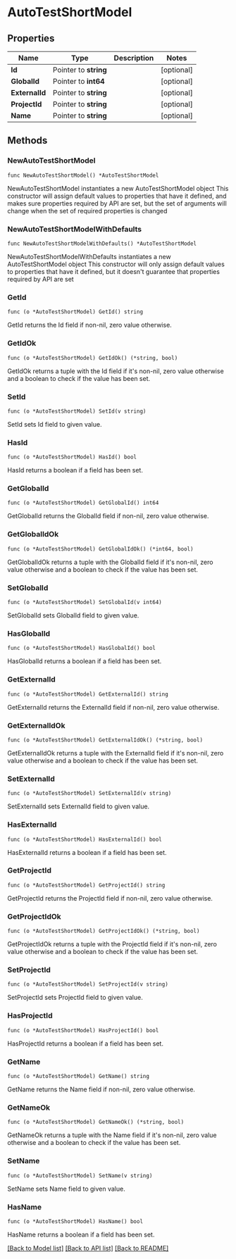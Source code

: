 # AutoTestShortModel

## Properties

Name | Type | Description | Notes
------------ | ------------- | ------------- | -------------
**Id** | Pointer to **string** |  | [optional] 
**GlobalId** | Pointer to **int64** |  | [optional] 
**ExternalId** | Pointer to **string** |  | [optional] 
**ProjectId** | Pointer to **string** |  | [optional] 
**Name** | Pointer to **string** |  | [optional] 

## Methods

### NewAutoTestShortModel

`func NewAutoTestShortModel() *AutoTestShortModel`

NewAutoTestShortModel instantiates a new AutoTestShortModel object
This constructor will assign default values to properties that have it defined,
and makes sure properties required by API are set, but the set of arguments
will change when the set of required properties is changed

### NewAutoTestShortModelWithDefaults

`func NewAutoTestShortModelWithDefaults() *AutoTestShortModel`

NewAutoTestShortModelWithDefaults instantiates a new AutoTestShortModel object
This constructor will only assign default values to properties that have it defined,
but it doesn't guarantee that properties required by API are set

### GetId

`func (o *AutoTestShortModel) GetId() string`

GetId returns the Id field if non-nil, zero value otherwise.

### GetIdOk

`func (o *AutoTestShortModel) GetIdOk() (*string, bool)`

GetIdOk returns a tuple with the Id field if it's non-nil, zero value otherwise
and a boolean to check if the value has been set.

### SetId

`func (o *AutoTestShortModel) SetId(v string)`

SetId sets Id field to given value.

### HasId

`func (o *AutoTestShortModel) HasId() bool`

HasId returns a boolean if a field has been set.

### GetGlobalId

`func (o *AutoTestShortModel) GetGlobalId() int64`

GetGlobalId returns the GlobalId field if non-nil, zero value otherwise.

### GetGlobalIdOk

`func (o *AutoTestShortModel) GetGlobalIdOk() (*int64, bool)`

GetGlobalIdOk returns a tuple with the GlobalId field if it's non-nil, zero value otherwise
and a boolean to check if the value has been set.

### SetGlobalId

`func (o *AutoTestShortModel) SetGlobalId(v int64)`

SetGlobalId sets GlobalId field to given value.

### HasGlobalId

`func (o *AutoTestShortModel) HasGlobalId() bool`

HasGlobalId returns a boolean if a field has been set.

### GetExternalId

`func (o *AutoTestShortModel) GetExternalId() string`

GetExternalId returns the ExternalId field if non-nil, zero value otherwise.

### GetExternalIdOk

`func (o *AutoTestShortModel) GetExternalIdOk() (*string, bool)`

GetExternalIdOk returns a tuple with the ExternalId field if it's non-nil, zero value otherwise
and a boolean to check if the value has been set.

### SetExternalId

`func (o *AutoTestShortModel) SetExternalId(v string)`

SetExternalId sets ExternalId field to given value.

### HasExternalId

`func (o *AutoTestShortModel) HasExternalId() bool`

HasExternalId returns a boolean if a field has been set.

### GetProjectId

`func (o *AutoTestShortModel) GetProjectId() string`

GetProjectId returns the ProjectId field if non-nil, zero value otherwise.

### GetProjectIdOk

`func (o *AutoTestShortModel) GetProjectIdOk() (*string, bool)`

GetProjectIdOk returns a tuple with the ProjectId field if it's non-nil, zero value otherwise
and a boolean to check if the value has been set.

### SetProjectId

`func (o *AutoTestShortModel) SetProjectId(v string)`

SetProjectId sets ProjectId field to given value.

### HasProjectId

`func (o *AutoTestShortModel) HasProjectId() bool`

HasProjectId returns a boolean if a field has been set.

### GetName

`func (o *AutoTestShortModel) GetName() string`

GetName returns the Name field if non-nil, zero value otherwise.

### GetNameOk

`func (o *AutoTestShortModel) GetNameOk() (*string, bool)`

GetNameOk returns a tuple with the Name field if it's non-nil, zero value otherwise
and a boolean to check if the value has been set.

### SetName

`func (o *AutoTestShortModel) SetName(v string)`

SetName sets Name field to given value.

### HasName

`func (o *AutoTestShortModel) HasName() bool`

HasName returns a boolean if a field has been set.


[[Back to Model list]](../README.md#documentation-for-models) [[Back to API list]](../README.md#documentation-for-api-endpoints) [[Back to README]](../README.md)


